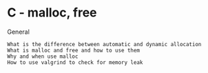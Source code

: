 # C - malloc, free
General

    What is the difference between automatic and dynamic allocation
    What is malloc and free and how to use them
    Why and when use malloc
    How to use valgrind to check for memory leak
